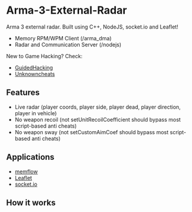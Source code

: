 # Arma-3-External-Radar
Arma 3 external radar.  Built using C++, NodeJS, socket.io and Leaflet!

* Memory RPM/WPM Client (/arma_dma)
* Radar and Communication Server (/nodejs)

New to Game Hacking? Check:
* [GuidedHacking](https://guidedhacking.com/)
* [Unknowncheats](https://www.unknowncheats.me/forum/index.php)

## Features

* Live radar (player coords, player side, player dead, player direction, player in vehicle)
* No weapon recoil (not setUnitRecoilCoefficient should bypass most script-based anti cheats)
* No weapon sway (not setCustomAimCoef should bypass most script-based anti cheats)

## Applications

* [memflow](https://github.com/memflow/memflow)
* [Leaflet](https://github.com/Leaflet/Leaflet)
* [socket.io](https://github.com/socketio/socket.io-client-cpp)


## How it works
